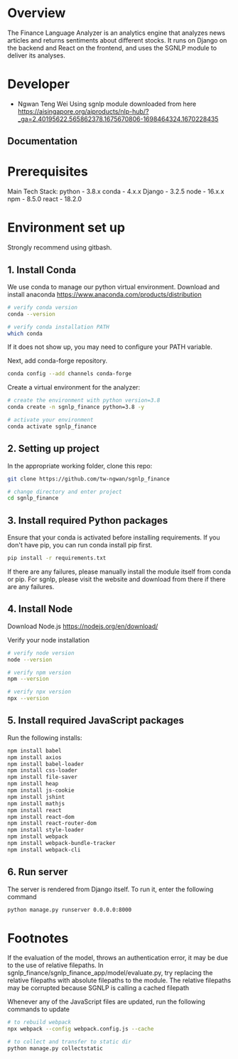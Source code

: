 # Overview 
The Finance Language Analyzer is an analytics engine that analyzes news articles and returns sentiments about different stocks. It runs on Django on the backend and React on the frontend, and uses the SGNLP module to deliver its analyses. 

# Developer 
- Ngwan Teng Wei 
Using sgnlp module downloaded from here 
https://aisingapore.org/aiproducts/nlp-hub/?_ga=2.40195622.565862378.1675670806-1698464324.1670228435

## Documentation 

# Prerequisites 
Main Tech Stack: 
python - 3.8.x 
conda - 4.x.x 
Django - 3.2.5
node - 16.x.x 
npm - 8.5.0 
react - 18.2.0

# Environment set up 
Strongly recommend using gitbash. 

## 1. Install Conda 
We use conda to manage our python virtual environment. Download and install anaconda 
https://www.anaconda.com/products/distribution

```bash 
# verify conda version 
conda --version 

# verify conda installation PATH 
which conda
```

If it does not show up, you may need to configure your PATH variable. 

Next, add conda-forge repository. 

```bash 
conda config --add channels conda-forge
``` 

Create a virtual environment for the analyzer: 

```bash 
# create the environment with python version=3.8
conda create -n sgnlp_finance python=3.8 -y

# activate your environment 
conda activate sgnlp_finance 
```

## 2. Setting up project 

In the appropriate working folder, clone this repo: 

```bash 
git clone https://github.com/tw-ngwan/sgnlp_finance

# change directory and enter project 
cd sgnlp_finance 
``` 

## 3. Install required Python packages 

Ensure that your conda is activated before installing requirements. If you don't have pip, you can run conda install pip first. 
```bash 
pip install -r requirements.txt
``` 

If there are any failures, please manually install the module itself from conda or pip. For sgnlp, please visit the website and download from there if there are any failures. 

## 4. Install Node

Download Node.js 
https://nodejs.org/en/download/

Verify your node installation 

```bash 
# verify node version
node --version 

# verify npm version 
npm --version 

# verify npx version 
npx --version 
``` 

## 5. Install required JavaScript packages 

Run the following installs: 

```bash 
npm install babel 
npm install axios 
npm install babel-loader 
npm install css-loader 
npm install file-saver 
npm install heap 
npm install js-cookie 
npm install jshint 
npm install mathjs 
npm install react 
npm install react-dom 
npm install react-router-dom 
npm install style-loader 
npm install webpack 
npm install webpack-bundle-tracker 
npm install webpack-cli 
```

## 6. Run server 

The server is rendered from Django itself. To run it, enter the following command 
```bash 
python manage.py runserver 0.0.0.0:8000
```


# Footnotes 
If the evaluation of the model, throws an authentication error, it may be due to the use of relative filepaths. In sgnlp_finance/sgnlp_finance_app/model/evaluate.py, try replacing the relative filepaths with absolute filepaths to the module. The relative filepaths may be corrupted because SGNLP is calling a cached filepath

Whenever any of the JavaScript files are updated, run the following commands to update

```bash 
# to rebuild webpack 
npx webpack --config webpack.config.js --cache

# to collect and transfer to static dir 
python manage.py collectstatic
```
